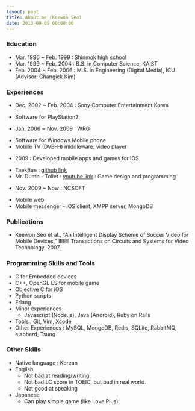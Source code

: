 ```yaml
---
layout: post
title: About me (Keewon Seo)
date: 2013-09-05 00:00:00
---
```


### Education
 - Mar. 1996 ~ Feb. 1999 : Shinmok high school
 - Mar. 1999 ~ Feb. 2004 : B.S. in Computer Science, KAIST
 - Feb. 2004 ~ Feb. 2006 : M.S. in Engineering (Digital Media), ICU (Advisor: Changick Kim)

### Experiences
 * Dec. 2002 ~ Feb. 2004 : Sony Computer Entertainment Korea
  - Software for PlayStation2

 * Jan. 2006 ~ Nov. 2009 : WRG
  - Software for Windows Mobile phone
  - Mobile TV (DVB-H) middleware, video player

 * 2009 : Developed mobile apps and games for iOS
  - TaekBae : [github link](http://github.com/oedalpha/taekbae)
  - Mr. Dumb - Toilet : [youtube link](http://www.youtube.com/watch?v=BwWt1ls-Gls) : Game design and programming

 * Nov. 2009 ~ Now : NCSOFT
  - Mobile web
  - Mobile messenger - iOS client, XMPP server, MongoDB

### Publications
 - Keewon Seo et al., "An Intelligent Display Scheme of Soccer Video for Mobile Devices," IEEE Transactions on Circuits and Systems for Video Technology, 2007.

### 

### Programming Skills and Tools
 - C for Embedded devices
 - C++, OpenGL ES for mobile game
 - Objective C for iOS
 - Python scripts
 - Erlang
 - Minor experiences
   - Javascript (Node.js), Java (Android), Ruby on Rails
 - Tools : Git, Vim, Xcode
 - Other Experiences : MySQL, MongoDB, Redis, SQLite, RabbitMQ, ejabberd, Tsung

### Other Skills
 - Native language : Korean
 - English
   - Not bad at reading/writing.
   - Not bad LC score in TOEIC, but bad in real world.
   - Not good at speaking
 - Japanese
   - Can play simple game (like Love Plus)

